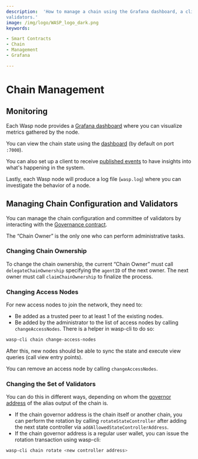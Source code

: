 ```yaml
---
description:  'How to manage a chain using the Grafana dashboard, a client to receive published events, logging, and
validators.'
image: /img/logo/WASP_logo_dark.png
keywords:

- Smart Contracts
- Chain
- Management
- Grafana

---
```


# Chain Management

## Monitoring

Each Wasp node provides a [Grafana dashboard](./running-a-node.md#grafana) where you can visualize metrics gathered by
the node.

You can view the chain state using the [dashboard](./running-a-node.md#dashboard) (by default on port `:7000`).

You can also set up a client to receive [published events](./running-a-node.md#publisher) to have insights into what's
happening in the system.

Lastly, each Wasp node will produce a log file (`wasp.log`) where you can investigate the behavior of a node.

## Managing Chain Configuration and Validators

You can manage the chain configuration and committee of validators by interacting with
the [Governance contract](../core_concepts/core_contracts/governance.md).

The “Chain Owner” is the only one who can perform administrative tasks.

### Changing Chain Ownership

To change the chain ownership, the current “Chain Owner” must call `delegateChainOwnership` specifying the `agentID` of
the next owner. The next owner must call `claimChainOwnership` to finalize the process.

### Changing Access Nodes

For new access nodes to join the network, they need to:

- Be added as a trusted peer to at least 1 of the existing nodes.
- Be added by the administrator to the list of access nodes by calling `changeAccessNodes`. There is a helper in
  wasp-cli to do so:

```bash
wasp-cli chain change-access-nodes
```

After this, new nodes should be able to sync the state and execute view queries (call view entry points).

You can remove an access node by calling `changeAccessNodes`.

### Changing the Set of Validators

You can do this in different ways, depending on whom the
[governor address](https://wiki.iota.org/introduction/develop/explanations/ledger/alias) of the alias output of the
chain is.

- If the chain governor address is the chain itself or another chain, you can perform the rotation by calling
  `rotateStateController` after adding the next state controller via `addAllowedStateControllerAddress`.
- If the chain governor address is a regular user wallet, you can issue the rotation transaction using wasp-cli:

```bash
wasp-cli chain rotate <new controller address>
```




